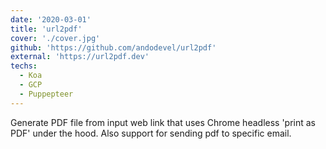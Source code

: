 ```yaml
---
date: '2020-03-01'
title: 'url2pdf'
cover: './cover.jpg'
github: 'https://github.com/andodevel/url2pdf'
external: 'https://url2pdf.dev'
techs:
  - Koa
  - GCP
  - Puppepteer
---
```


Generate PDF file from input web link that uses Chrome headless 'print as PDF' under the hood. Also support for sending pdf to specific email.
